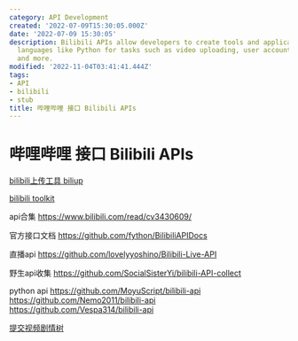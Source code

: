 ```yaml
---
category: API Development
created: '2022-07-09T15:30:05.000Z'
date: '2022-07-09 15:30:05'
description: Bilibili APIs allow developers to create tools and applications in various
  languages like Python for tasks such as video uploading, user account management,
  and more.
modified: '2022-11-04T03:41:41.444Z'
tags:
- API
- bilibili
- stub
title: 哔哩哔哩 接口 Bilibili APIs
---
```


# 哔哩哔哩 接口 Bilibili APIs

[bilibili上传工具 biliup](https://github.com/biliup/biliup)

[bilibili toolkit](https://github.com/Hsury/Bilibili-Toolkit)

api合集
https://www.bilibili.com/read/cv3430609/

官方接口文档
https://github.com/fython/BilibiliAPIDocs

直播api
https://github.com/lovelyyoshino/Bilibili-Live-API

野生api收集
https://github.com/SocialSisterYi/bilibili-API-collect

python api
https://github.com/MoyuScript/bilibili-api
https://github.com/Nemo2011/bilibili-api
https://github.com/Vespa314/bilibili-api

[提交视频剧情树](https://nemo2011.github.io/bilibili-api/#/examples/interactive_video)
